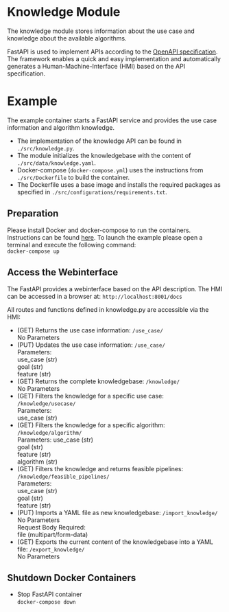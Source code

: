 #  Knowledge Module
The knowledge module stores information about the use case and knowledge about the available algorithms.

FastAPI is used to implement APIs according to the [OpenAPI specification](http://spec.openapis.org/oas/v3.0.3).
The framework enables a quick and easy implementation and automatically generates a Human-Machine-Interface (HMI) based on the API specification.

# Example
The example container starts a FastAPI service and provides the use case information and algorithm knowledge.

- The implementation of the knowledge API can be found in `./src/knowledge.py`.
- The module initializes the knowledgebase with the content of `./src/data/knowledge.yaml`.
- Docker-compose (`docker-compose.yml`) uses the instructions from `./src/Dockerfile` to build the container.
- The Dockerfile uses a base image and installs the required packages as specified in `./src/configurations/requirements.txt`.

## Preparation
Please install Docker and docker-compose to run the containers.
Instructions can be found [here](https://github.com/janstrohschein/KOARCH/tree/master/Big_Data_Platform/Docker).
To launch the example please open a terminal and execute the following command:\
`docker-compose up`

## Access the Webinterface
The FastAPI provides a webinterface based on the API description.
The HMI can be accessed in a browser at:
`http://localhost:8001/docs`

All routes and functions defined in knowledge.py are accessible via the HMI:
- (GET) Returns the use case information: `/use_case/`\
  No Parameters
- (PUT) Updates the use case information: `/use_case/`\
  Parameters:\
  use_case (str)\
  goal (str)\
  feature (str)
- (GET) Returns the complete knowledgebase: `/knowledge/`\
  No Parameters
- (GET) Filters the knowledge for a specific use case: `/knowledge/usecase/`\
  Parameters:\
  use_case (str)
- (GET) Filters the knowledge for a specific algorithm: `/knowledge/algorithm/`\
  Parameters:
  use_case (str)\
  goal (str)\
  feature (str)\
  algorithm (str)
- (GET) Filters the knowledge and returns feasible pipelines: `/knowledge/feasible_pipelines/`\
  Parameters:\
  use_case (str)\
  goal (str)\
  feature (str)
- (PUT) Imports a YAML file as new knowledgebase: `/import_knowledge/`\
  No Parameters\
  Request Body Required:\
  file (multipart/form-data)
- (GET) Exports the current content of the knowledgebase into a YAML file: `/export_knowledge/`\
  No Parameters


## Shutdown Docker Containers
- Stop FastAPI container\
    `docker-compose down`
